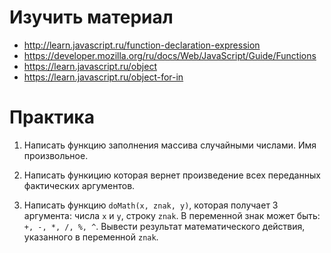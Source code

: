﻿# Изучить материал

* http://learn.javascript.ru/function-declaration-expression
* https://developer.mozilla.org/ru/docs/Web/JavaScript/Guide/Functions
* https://learn.javascript.ru/object
* https://learn.javascript.ru/object-for-in

# Практика

1) Написать функцию заполнения массива cлучайными числами. Имя произвольное.

2)  Написать функицию которая вернет произведение всех переданных фактических аргументов.

3) Написать функцию `doMath(x, znak, y)`, которая получает 3 аргумента: числа `x` и `y`, строку
`znak`. В переменной знак может быть: `+, -, *, /, %, ^`. Вывести результат
математического действия, указанного в переменной `znak`.
 
